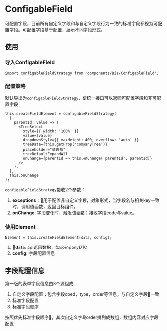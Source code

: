 # ConfigableField
可配置字段，目前所有自定义字段和与自定义字段行为一致的标准字段都视为可配置字段。可配置字段基于配置，展示不同字段形式。

## 使用

### 导入ConfigableField
```
import configableFieldStrategy from 'components/Biz/ConfigableField';
```

### 配置策略
默认导出为```configableFieldStrategy```，使统一接口可以返回可配置字段和非可配置字段
```
this.createFieldElement = configableFieldStrategy(
  {
    parentId: value => (
      <TreeSelect
        style={{ width: '100%' }}
        value={value}
        dropdownStyle={{ maxHeight: 400, overflow: 'auto' }}
        treeData={this.getProp('companyTree')}
        placeholder="请选择"
        treeDefaultExpandAll
        onChange={parentId => this.onChange('parentId', parentId)}
      />
    ),
  },
  this.onChange
);
```
```configableFieldStrategy```接收2个参数：
1. **exceptions**：用于配置非自定义字段，对象形式，当字段名与相关key一致时，调用值函数，返回目标组件。
2. **onChange**: 字段变化时，触发该函数；接收字段code与value。

### 使用Element
```
Element = this.createFieldElement(data, config);
```
1. **data**: api返回数据，如companyDTO
2. **config**: 字段配置信息

## 字段配置信息
第一版的表单字段信息由3个源组成
1. 自定义字段配置；包含字段coed，type，order等信息，与自定义字段一致
2. 标准字段配置
3. 标准字段顺序

按照优先标准字段顺序，其次自定义字段order排列成数组，数组内容对应字段配置
